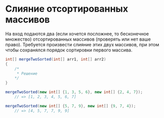 # Слияние отсортированных массивов

На вход подаются два (если хочется посложнее, то бесконечное множество) отсортированных массивов (проверять или нет ваше право). Требуется произвести слияние этих двух массивов, при этом чтобы сохранялся порядок сортировки первого массива.

```csharp
int[] mergeTwoSorted(int[] arr1, int[] arr2)
{
    /* 
     * Решение
    */
}

mergeTwoSorted(new int[] {1, 3, 5, 6}, new int[] {2, 4, 7});
    // => [1, 2, 3, 4, 5, 6, 7]

mergeTwoSorted(new int[] {5, 7, 9}, new int[] {9, 7, 4});
    // => [4, 5, 7, 7, 9, 9]
